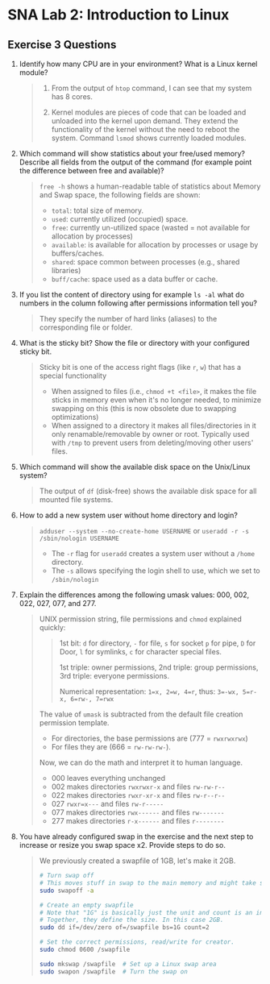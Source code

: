 # SNA Lab 2: **Introduction to Linux**

## Exercise 3 Questions

1. Identify how many CPU are in your environment? What is a Linux kernel module?

   > 1. From the output of `htop` command, I can see that my system has 8 cores.
   >
   > 2. Kernel modules are pieces of code that can be loaded and unloaded into the kernel upon demand. They extend the functionality of the kernel without the need to reboot the system. Command `lsmod` shows currently loaded modules.

   

2. Which command will show statistics about your free/used memory? Describe all fields from the output of the command (for example point the difference between free and available)?

   > `free -h` shows a human-readable table of statistics about Memory and Swap space, the following fields are shown:
   >
   > - `total`: total size of memory.
   > - `used`: currently utilized (occupied) space.
   > - `free`: currently un-utilized space (wasted = not available for allocation by processes)
   > - `available`: is available for allocation by processes or usage by buffers/caches.
   > - `shared`: space common between processes (e.g., shared libraries)
   > - `buff/cache`: space used as a data buffer or cache.

   

3. If you list the content of directory using for example `ls -al` what do numbers in the column following after permissions information tell you?

   > They specify the number of hard links (aliases) to the corresponding file or folder.

   

4. What is the sticky bit? Show the file or directory with your configured sticky bit.

   > Sticky bit is one of the access right flags (like `r`, `w`) that has a special functionality
   >
   > - When assigned to files (i.e., `chmod +t <file>`, it makes the file sticks in memory even when it's no longer needed, to minimize swapping on this (this is now obsolete due to swapping optimizations)
   > - When assigned to a directory it makes all files/directories in it only renamable/removable by owner or root. Typically used with `/tmp` to prevent users from deleting/moving other users' files.

   

5. Which command will show the available disk space on the Unix/Linux system?

   > The output of `df` (disk-free) shows the available disk space for all mounted file systems. 

   

6. How to add a new system user without home directory and login?

   > `adduser --system --no-create-home USERNAME` or `useradd -r -s /sbin/nologin USERNAME`
   >
   > - The `-r` flag for `useradd` creates a system user without a `/home` directory.
   > - The `-s` allows specifying the login shell to use, which we set to `/sbin/nologin` 

   

7. Explain the differences among the following umask values: 000, 002, 022, 027, 077, and 277.

   > UNIX permission string, file permissions and `chmod` explained quickly:
   >
   > > 1st bit: `d` for directory, `-` for file, `s` for socket `p` for pipe, `D` for Door, `l` for symlinks, `c` for character special files.
   > >
   > > 1st triple: owner permissions, 2nd triple: group permissions, 3rd triple: everyone permissions.
   > >
   > > Numerical representation: `1=x, 2=w, 4=r`, thus: `3=-wx, 5=r-x, 6=rw-, 7=rwx`
   >
   > The value of `umask` is subtracted from the default file creation permission template.
   >
   >  - For directories, the base permissions are (777 = `rwxrwxrwx`)
   >  - For files they are (666 = `rw-rw-rw-`).
   >
   > Now, we can do the math and interpret it to human language.
   >
   > - 000 leaves everything unchanged
   > - 002 makes directories `rwxrwxr-x` and files `rw-rw-r--`
   > - 022 makes directories `rwxr-xr-x` and files `rw-r--r--`
   > - 027 `rwxr=x---` and files `rw-r-----`
   > - 077 makes directories `rwx------` and files `rw-------`
   > - 277 makes directories `r-x------` and files `r--------`

   

8. You have already configured swap in the exercise and the next step to increase or resize you swap space x2. Provide steps to do so. 

   > We previously created a swapfile of 1GB, let's make it 2GB.
   >
   > ```bash
   > # Turn swap off
   > # This moves stuff in swap to the main memory and might take several minutes
   > sudo swapoff -a
   > 
   > # Create an empty swapfile
   > # Note that "1G" is basically just the unit and count is an integer.
   > # Together, they define the size. In this case 2GB.
   > sudo dd if=/dev/zero of=/swapfile bs=1G count=2
   > 
   > # Set the correct permissions, read/write for creator.
   > sudo chmod 0600 /swapfile
   > 
   > sudo mkswap /swapfile  # Set up a Linux swap area
   > sudo swapon /swapfile  # Turn the swap on
   > ```

